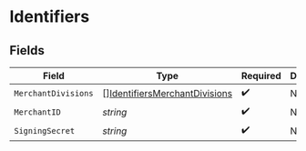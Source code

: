 # Identifiers


## Fields

| Field                                                                                 | Type                                                                                  | Required                                                                              | Description                                                                           | Example                                                                               |
| ------------------------------------------------------------------------------------- | ------------------------------------------------------------------------------------- | ------------------------------------------------------------------------------------- | ------------------------------------------------------------------------------------- | ------------------------------------------------------------------------------------- |
| `MerchantDivisions`                                                                   | [][IdentifiersMerchantDivisions](../../models/shared/identifiersmerchantdivisions.md) | :heavy_check_mark:                                                                    | N/A                                                                                   | [object Object],[object Object]                                                       |
| `MerchantID`                                                                          | *string*                                                                              | :heavy_check_mark:                                                                    | N/A                                                                                   | 8fd9diIy59sj                                                                          |
| `SigningSecret`                                                                       | *string*                                                                              | :heavy_check_mark:                                                                    | N/A                                                                                   | xf833434fg2cffos92632aa6e1e4fc627a9385045gdj937fg2a127gi93cgos873                     |